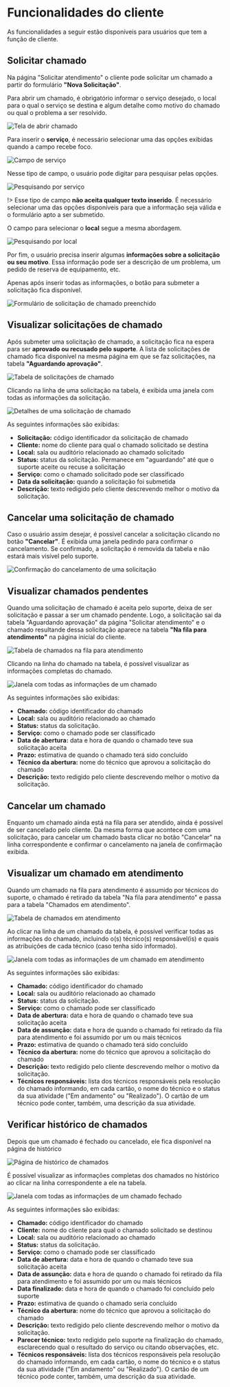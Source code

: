 # Funcionalidades do cliente

As funcionalidades a seguir estão disponíveis para usuários que tem a função de cliente.

## Solicitar chamado

Na página "Solicitar atendimento" o cliente pode solicitar um chamado a partir do formulário **"Nova Solicitação"**.

Para abrir um chamado, é obrigatório informar o serviço desejado, o local para o qual o serviço se destina e algum detalhe como motivo do chamado ou qual o problema a ser resolvido.

![Tela de abrir chamado](./_imgs/cliente-solicitar-chamado.png)

Para inserir o **serviço**, é necessário selecionar uma das opções exibidas quando a campo recebe foco.

![Campo de serviço](./_imgs/seleção-serviço.png)

Nesse tipo de campo, o usuário pode digitar para pesquisar pelas opções.

![Pesquisando por serviço](./_imgs/pesquisa-serviço.png)

!> Esse tipo de campo **não aceita qualquer texto inserido**. É necessário selecionar uma das opções disponíveis para que a informação seja válida e o formulário apto a ser submetido.

O campo para selecionar o **local** segue a mesma abordagem.

![Pesquisando por local](./_imgs/pesquisa-local.png)

Por fim, o usuário precisa inserir algumas **informações sobre a solicitação ou seu motivo**. Essa informação pode ser a descrição de um problema, um pedido de reserva de equipamento, etc.

Apenas após inserir todas as informações, o botão para submeter a solicitação fica disponível.

![Formulário de solicitação de chamado preenchido](./_imgs/cliente-solicitar-chamado-preenchido.png)

## Visualizar solicitações de chamado

Após submeter uma solicitação de chamado, a solicitação fica na espera para ser **aprovado ou recusado pelo suporte**. A lista de solicitações de chamado fica disponível na mesma página em que se faz solicitações, na tabela **"Aguardando aprovação"**.

![Tabela de solicitações de chamado](./_imgs/cliente-solicitações-chamado.png)

Clicando na linha de uma solicitação na tabela, é exibida uma janela com todas as informações da solicitação.

![Detalhes de uma solicitação de chamado](./_imgs/detalhes-solicitação.png)

As seguintes informações são exibidas:

- **Solicitação:** código identificador da solicitação de chamado
- **Cliente:** nome do cliente para qual o chamado solicitado se destina
- **Local:** sala ou auditório relacionado ao chamado solicitado
- **Status:** status da solicitação. Permanece em "aguardando" até que o suporte aceite ou recuse a solicitação
- **Serviço:** como o chamado solicitado pode ser classificado
- **Data da solicitação:** quando a solicitação foi submetida
- **Descrição:** texto redigido pelo cliente descrevendo melhor o motivo da solicitação.

## Cancelar uma solicitação de chamado

Caso o usuário assim desejar, é possível cancelar a solicitação clicando no botão **"Cancelar"**. É exibida uma janela pedindo para confirmar o cancelamento. Se confirmado, a solicitação é removida da tabela e não estará mais visível pelo suporte.

![Confirmação do cancelamento de uma solicitação](./_imgs/cliente-confirmar-cancelar-solicitação.png)

## Visualizar chamados pendentes

Quando uma solicitação de chamado é aceita pelo suporte, deixa de ser solicitação e passar a ser um chamado pendente. Logo, a solicitação sai da tabela "Aguardando aprovação" da página "Solicitar atendimento" e o chamado resultande dessa solicitação aparece na tabela **"Na fila para atendimento"** na página inicial do cliente.

![Tabela de chamados na fila para atendimento](./_imgs/cliente-tabela-chamados-pendentes.png)

Clicando na linha do chamado na tabela, é possível visualizar as informações completas do chamado.

![Janela com todas as informações de um chamado](./_imgs/detalhes-chamado.png)

As seguintes informações são exibidas:

- **Chamado:** código identificador do chamado
- **Local:** sala ou auditório relacionado ao chamado
- **Status:** status da solicitação.
- **Serviço:** como o chamado pode ser classificado
- **Data de abertura:** data e hora de quando o chamado teve sua solicitação aceita
- **Prazo:** estimativa de quando o chamado terá sido concluído
- **Técnico da abertura:** nome do técnico que aprovou a solicitação do chamado
- **Descrição:** texto redigido pelo cliente descrevendo melhor o motivo da solicitação.

## Cancelar um chamado

Enquanto um chamado ainda está na fila para ser atendido, ainda é possível de ser cancelado pelo cliente. Da mesma forma que acontece com uma solicitação, para cancelar um chamado basta clicar no botão "Cancelar" na linha correspondente e confirmar o cancelamento na janela de confirmação exibida.

## Visualizar um chamado em atendimento

Quando um chamado na fila para atendimento é assumido por técnicos do suporte, o chamado é retirado da tabela "Na fila para atendimento" e passa para a tabela "Chamados em atendimento".

![Tabela de chamados em atendimento](./_imgs/cliente-tabela-chamado-em-andamento.png)

Ao clicar na linha de um chamado da tabela, é possível verificar todas as informações do chamado, incluindo o(s) técnico(s) responsável(is) e quais as atribuições de cada técnico (caso tenha sido informado).

![Janela com todas as informações de um chamado em atendimento](./_imgs/detalhes-chamado-em-andamento.png)

As seguintes informações são exibidas:

- **Chamado:** código identificador do chamado
- **Local:** sala ou auditório relacionado ao chamado
- **Status:** status da solicitação.
- **Serviço:** como o chamado pode ser classificado
- **Data de abertura:** data e hora de quando o chamado teve sua solicitação aceita
- **Data de assunção:** data e hora de quando o chamado foi retirado da fila para atendimento e foi assumido por um ou mais técnicos
- **Prazo:** estimativa de quando o chamado terá sido concluído
- **Técnico da abertura:** nome do técnico que aprovou a solicitação do chamado
- **Descrição:** texto redigido pelo cliente descrevendo melhor o motivo da solicitação.
- **Técnicos responsáveis:** lista dos técnicos responsáveis pela resolução do chamado informando, em cada cartão, o nome do técnico e o status da sua atividade ("Em andamento" ou "Realizado"). O cartão de um técnico pode conter, também, uma descrição da sua atividade.

## Verificar histórico de chamados

Depois que um chamado é fechado ou cancelado, ele fica disponível na página de histórico

![Página de histórico de chamados](./_imgs/cliente-histórico.png)

É possível visualizar as informações completas dos chamados no histórico ao clicar na linha correspondente a ele na tabela.

![Janela com todas as informações de um chamado fechado](./_imgs/detalhes-chamado-fechado.png)

As seguintes informações são exibidas:

- **Chamado:** código identificador do chamado
- **Cliente:** nome do cliente para qual o chamado solicitado se destinou
- **Local:** sala ou auditório relacionado ao chamado
- **Status:** status da solicitação.
- **Serviço:** como o chamado pode ser classificado
- **Data de abertura:** data e hora de quando o chamado teve sua solicitação aceita
- **Data de assunção:** data e hora de quando o chamado foi retirado da fila para atendimento e foi assumido por um ou mais técnicos
- **Data finalizado:** data e hora de quando o chamado foi concluído pelo suporte
- **Prazo:** estimativa de quando o chamado seria concluído
- **Técnico da abertura:** nome do técnico que aprovou a solicitação do chamado
- **Descrição:** texto redigido pelo cliente descrevendo melhor o motivo da solicitação.
- **Parecer técnico:** texto redigido pelo suporte na finalização do chamado, esclarecendo qual o resultado do serviço ou citando observações, etc.
- **Técnicos responsáveis:** lista dos técnicos responsáveis pela resolução do chamado informando, em cada cartão, o nome do técnico e o status da sua atividade ("Em andamento" ou "Realizado"). O cartão de um técnico pode conter, também, uma descrição da sua atividade.

